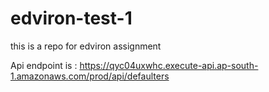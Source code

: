 # edviron-test-1
this is a repo for edviron assignment

Api endpoint is : https://qyc04uxwhc.execute-api.ap-south-1.amazonaws.com/prod/api/defaulters

